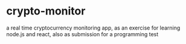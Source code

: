 # crypto-monitor
a real time cryptocurrency monitoring app, as an exercise for learning node.js and react, also as submission for a programming test
